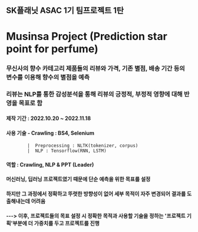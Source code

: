 ## SK플래닛 ASAC 1기 팀프로젝트 1탄

# Musinsa Project (Prediction star point for perfume)
### 무신사의 향수 카테고리 제품들의 리뷰와 가격, 기존 별점, 배송 기간 등의 변수를 이용해 향수의 별점을 예측
### 리뷰는 NLP를 통한 감성분석을 통해 리뷰의 긍정적, 부정적 영향에 대해 반영을 목표로 함
#### 제작 기간 : 2022.10.20 ~ 2022.11.18
#### 사용 기술 - Crawling : BS4, Selenium 
            |  Preprocessing : NLTK(tokenizer, corpus)
            |  NLP : Tensorflow(RNN, LSTM)
#### 역할 : Crawling, NLP & PPT (Leader)
#### 머신러닝, 딥러닝 프로젝트였기 때문에 단순 예측을 위한 목표를 설정
#### 하지만 그 과정에서 정확하고 뚜렷한 방향성이 없어 세부 목적이 자주 변경되어 결과를 도출해내는데 어려움
#### ---> 이후, 프로젝트들의 목표 설정 시 정확한 목적과 사용할 기술을 정하는 '프로젝트 기획'부분에 더 가중치를 두고 프로젝트를 진행

